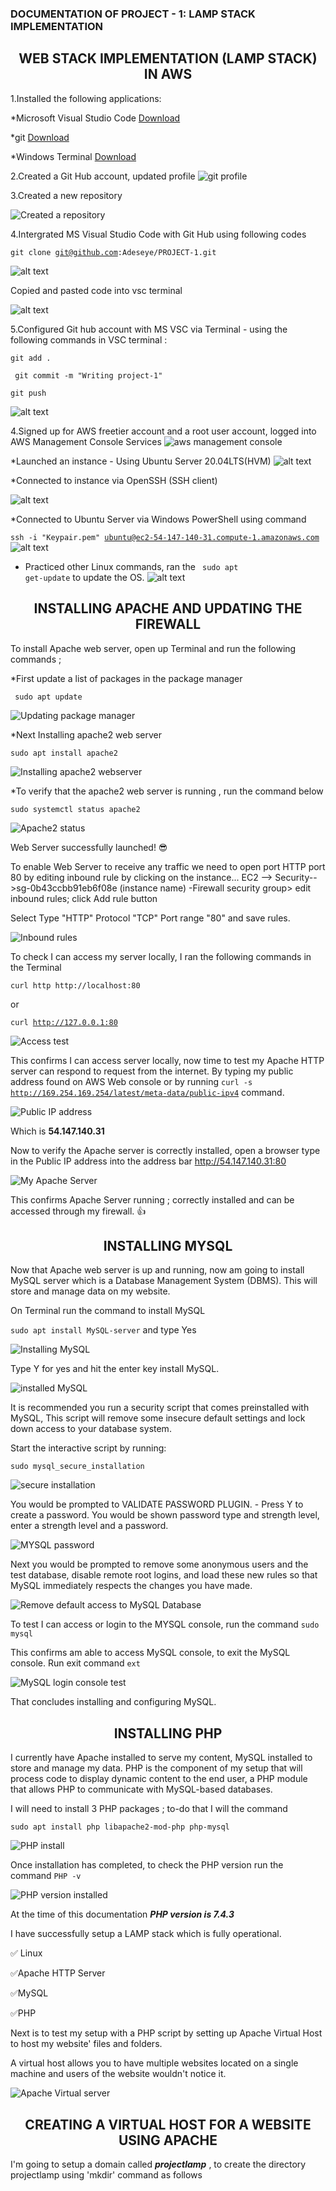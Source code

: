  ### DOCUMENTATION OF PROJECT - 1: LAMP STACK IMPLEMENTATION


 ## <center>WEB STACK IMPLEMENTATION (LAMP STACK) IN AWS</center> 


1.Installed the following applications:

*Microsoft Visual Studio Code  [Download](https://code.visualstudio.com/download)

*git  [Download](https://git-scm.com/downloads)


*Windows Terminal [Download](https://apps.microsoft.com/store/detail/windows-terminal/9N0DX20HK701?hl=en-gb&gl=GB)

2.Created a Git Hub account, updated profile
![git profile](./Images/updated%20github%20profile.JPG)

3.Created a new repository 

![Created a repository](./Images/Created%20a%20repository.JPG)

4.Intergrated MS Visual Studio Code with Git Hub using following codes 

<code>git clone git@github.com:Adeseye/PROJECT-1.git</code>

![alt text](./Images/copying%20git%20code.JPG)

Copied and pasted code into vsc terminal

![alt text](./Images/git%20code.JPG)

5.Configured Git hub account with MS VSC via Terminal - using the following commands in VSC terminal :

<code>git add .</code>

<code> git commit -m "Writing project-1" </code>

<code>git push</code>

![alt text](./Images/git%20command%20profile%20setup.JPG)

4.Signed up for AWS freetier account and a root user account, logged into AWS Management Console Services ![aws management console](./Images/aws.JPG) 

*Launched an instance -  Using Ubuntu Server 20.04LTS(HVM)
![alt text](./Images/Launching%20an%20instance.JPG)


*Connected to instance via OpenSSH (SSH client)

![alt text](./Images/Connect%20to%20instance.JPG)

*Connected to Ubuntu Server via Windows PowerShell using command

<code>ssh -i "Keypair.pem" ubuntu@ec2-54-147-140-31.compute-1.amazonaws.com</code>
![alt text](./Images/instances.JPG)

* Practiced other Linux commands, ran the <code> sudo apt get-update</code> to update the OS.
![alt text](./Images/Ubuntu%20virtual%20server.JPG)


## <center>INSTALLING APACHE AND UPDATING THE FIREWALL</center>

To install Apache web server, open up Terminal and run the following commands ;

*First update a list of packages in the package manager

<code> sudo apt update</code>

![Updating package manager](./Images/apt%20update.JPG)


*Next Installing apache2 web server 

<code>sudo apt install apache2</code>

![Installing apache2 webserver](./Images/sudo%20install.JPG)


*To verify that the apache2 web server is running , run the command below

<code>sudo systemctl status apache2</code>

![Apache2 status](./Images/sudo%20status%20running.JPG)


Web Server successfully launched! :sunglasses:

To enable Web Server to receive any traffic we need to open port HTTP port 80 by editing inbound rule by clicking on the instance... EC2 --> Security-->sg-0b43ccbb91eb6f08e (instance name) -Firewall security group> edit inbound rules; click Add rule button

Select Type "HTTP"  Protocol "TCP" Port range "80" and save rules.

![Inbound rules](./Images/inbound%20rule%20port%2080%20tcp.JPG)

To check I can access my server locally, I ran the following commands in the Terminal 

<code>curl http http://localhost:80</code>

or

<code>curl http://127.0.0.1:80</code>

![Access test](./Images/local%20host.JPG)


This confirms I can access server locally, now time to test my Apache HTTP server can respond to request from the internet. By typing my public address found on AWS Web console or by running <code>curl -s http://169.254.169.254/latest/meta-data/public-ipv4</code> command.

![Public IP address](./Images/public%20address.JPG)

Which is **54.147.140.31**

Now to verify the Apache server is correctly installed, open a browser type in the Public IP address into the address bar http://54.147.140.31:80


![My Apache Server](./Images/Apache%20server.JPG)

This confirms Apache Server running ; correctly installed and can be accessed through my firewall. :thumbsup:



## <center>INSTALLING MYSQL</center>

Now that Apache web server is up and running, now am going to install MySQL server which is a Database Management System (DBMS). This will store and manage data on my website.

On Terminal run the command to install MySQL

<code>sudo apt install MySQL-server</code> and type Yes

![Installing MySQL](./Images/mysql%20install.JPG)

Type Y for yes and hit the enter key install MySQL.

![installed MySQL](./Images/mysql%20installed.JPG)


It is recommended you run a security script that comes preinstalled with MySQL, This script will remove some insecure default settings and lock down access to your database system. 

Start the interactive script by running:

<code>sudo mysql_secure_installation</code>

![secure installation](./Images/sudeo%20secure.JPG)

You would be prompted to VALIDATE PASSWORD PLUGIN. - Press Y to create a password. You would be shown password type and strength level, enter a strength level and a password.

![MYSQL password](./Images/MySQL%20secure.JPG)

Next you would be prompted to remove some anonymous users and the test database, disable remote root logins, and load these new rules so that MySQL immediately respects the changes you have made.

![Remove default access to MySQL Database](./Images/sql%20remove.JPG)

To test I can access or login to the MYSQL console, run the command <code>sudo mysql</code>


This confirms am able to access MySQL console, to exit the MySQL console. 
Run exit command   <code>ext</code>

![MySQL login console test](./Images/mysql%20access.JPG)


That concludes installing and configuring MySQL.


## <center>INSTALLING PHP</center> 

I currently have Apache installed to serve my content, MySQL installed to store and manage my data. PHP is the component of my setup that will process code to display dynamic content to the end user, a PHP module that allows PHP to communicate with MySQL-based databases.

I will need to install 3 PHP packages ; to-do that I will the command 

<code>sudo apt install php libapache2-mod-php php-mysql</code>

![PHP install](./Images/php%20install.JPG)

Once installation has completed, to check the PHP version run the command <code>PHP -v</code>

![PHP version installed](./Images/php%20verson.JPG)


At the time of this documentation ***PHP version is 7.4.3***


I have successfully setup a LAMP stack which is fully operational.

:white_check_mark: Linux

:white_check_mark:Apache HTTP Server

:white_check_mark:MySQL

:white_check_mark:PHP 

Next is to test my setup with a PHP script by setting up Apache Virtual Host to host my website' files and folders. 

A virtual host allows you to have multiple websites located on a single machine and users of the website wouldn't notice it.

![Apache Virtual server](./Images/apache%20virtual%20server.JPG)




## <center>CREATING A VIRTUAL HOST FOR A WEBSITE USING APACHE</center>

I'm going to setup a domain called ***projectlamp*** , to create the directory projectlamp
using 'mkdir' command as follows

